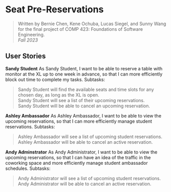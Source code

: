 # Seat Pre-Reservations
> Written by Bernie Chen, Kene Ochuba, Lucas Siegel, and Sunny Wang for the final project of COMP 423: Foundations of Software Engineering.<br>
> *Fall 2023*



## User Stories
**Sandy Student**
As Sandy Student, I want to be able to reserve a table with monitor at the XL up to one week in advance, so that I can more efficiently block out time to complete my tasks. 
Subtasks: 
> Sandy Student will find the available seats and time slots for any chosen day, as long as the XL is open.<br>
> Sandy Student will see a list of their upcoming reservations.<br>
> Sandy Student will be able to cancel an upcoming reservation.<br>

**Ashley Ambassador**
As Ashley Ambassador, I want to be able to view the upcoming reservations, so that I can more efficiently manage student reservations. 
Subtasks:
> Ashley Ambassador will see a list of upcoming student reservations.<br>
> Ashley Ambassador will be able to cancel an active reservation.<br>

**Andy Adminstrator**
As Andy Administrator, I want to be able to view the upcoming reservations, so that I can have an idea of the traffic in the coworking space and more efficiently manage student ambassador schedules. 
Subtasks:
> Andy Administrator will see a list of upcoming student reservations.<br>
> Andy Administrator will be able to cancel an active reservation.<br>
